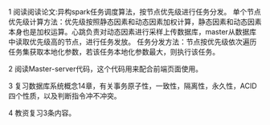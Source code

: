1 阅读阅读论文:异构spark任务调度算法，按节点优先级进行任务分发。
  单个节点优先级计算方法：优先级按照静态因素和动态因素加权计算，静态因素和动态因素本身也是加权运算。心跳负责对动态因素进行采样上传数据库，master从数据库中读取优先级高的节点，进行任务发放。
  任务分发方法：节点按优先级依次遍历任务集获取本地化参数，若该任务本地化参数最大，则执行该任务。
  
 2 阅读Master-server代码，这个代码用来配合前端页面使用。
 
 3 复习数据库系统概念14章，有关事务原子性，一致性，隔离性，永久性，ACID四个性质，以及判断指令冲不冲突。
 
 4 教资复习3条内容。

